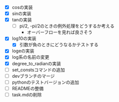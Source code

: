 - [x] cosの実装
- [x] sinの実装
- [x] tanの実装
	- [ ] pi/2, -pi/2のときの例外処理をどうするか考える
		- オーバーフローを見れば良さそう	
- [x] log10の実装
	- [x] 引数が負のときにどうなるかテストする
- [x] logeの実装
- [x] log系の名前の変更
- [x] degree_to_radianの実装
- [ ] set_constsコマンドの追加
- [ ] devブランチのマージ
- [ ] pythonのテストバージョンの追加
- [ ] READMEの整備
- [ ] task.mdの削除

